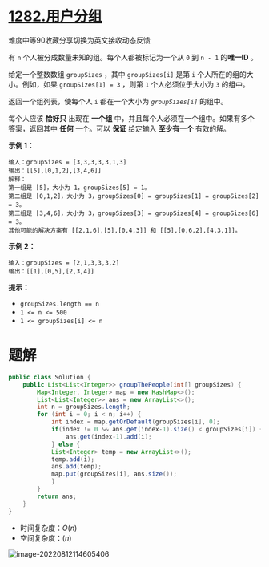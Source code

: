 # [1282.用户分组](https://leetcode.cn/problems/group-the-people-given-the-group-size-they-belong-to/)

难度中等90收藏分享切换为英文接收动态反馈

有 `n` 个人被分成数量未知的组。每个人都被标记为一个从 `0` 到 `n - 1` 的**唯一ID** 。

给定一个整数数组 `groupSizes` ，其中 `groupSizes[i]` 是第 `i` 个人所在的组的大小。例如，如果 `groupSizes[1] = 3` ，则第 `1` 个人必须位于大小为 `3` 的组中。

返回一个组列表，使每个人 `i` 都在一个大小为 *`groupSizes[i]`* 的组中。

每个人应该 **恰好只** 出现在 **一个组** 中，并且每个人必须在一个组中。如果有多个答案，返回其中 **任何** 一个。可以 **保证** 给定输入 **至少有一个** 有效的解。

**示例 1：**

```
输入：groupSizes = [3,3,3,3,3,1,3]
输出：[[5],[0,1,2],[3,4,6]]
解释：
第一组是 [5]，大小为 1，groupSizes[5] = 1。
第二组是 [0,1,2]，大小为 3，groupSizes[0] = groupSizes[1] = groupSizes[2] = 3。
第三组是 [3,4,6]，大小为 3，groupSizes[3] = groupSizes[4] = groupSizes[6] = 3。 
其他可能的解决方案有 [[2,1,6],[5],[0,4,3]] 和 [[5],[0,6,2],[4,3,1]]。
```

**示例 2：**

```
输入：groupSizes = [2,1,3,3,3,2]
输出：[[1],[0,5],[2,3,4]]
```

 

**提示：**

- `groupSizes.length == n`
- `1 <= n <= 500`
- `1 <= groupSizes[i] <= n`

# 题解



```java
public class Solution {
    public List<List<Integer>> groupThePeople(int[] groupSizes) {
        Map<Integer, Integer> map = new HashMap<>();
        List<List<Integer>> ans = new ArrayList<>();
        int n = groupSizes.length;
        for (int i = 0; i < n; i++) {
            int index = map.getOrDefault(groupSizes[i], 0);
            if(index != 0 && ans.get(index-1).size() < groupSizes[i]) {
                ans.get(index-1).add(i);
            } else {
            List<Integer> temp = new ArrayList<>();
            temp.add(i);
            ans.add(temp);
            map.put(groupSizes[i], ans.size());
            }
        }
        return ans;
    }
}
```

* 时间复杂度：$O(n)$
* 空间复杂度：$(n)$

![image-20220812114605406](https://madao33-static.oss-cn-hangzhou.aliyuncs.com/madao33blog/post/leetcode/image-20220812114605406.png)

